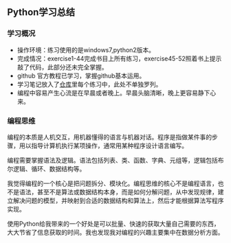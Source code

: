 ## Python学习总结

### 学习概况

- 操作环境：练习使用的是windows7,python2版本。
- 完成情况：exercise1-44完成书目上所有练习，exercise45-52照着书上提示敲了代码，此部分还未完全掌握。
- github 官方教程已学习，掌握github基本运用。
- 学习笔记放入了[仓库](<https://github.com/GuojunLee001/learn-python-hard>)里每个练习中，此处不单独罗列。
- 编程中容易产生心流是在早晨或者晚上。早晨头脑清晰，晚上更容易静下心来。

### 编程思维

编程的本质是人机交互，用机器懂得的语言与机器对话。程序是指做某件事的步骤，用以指导计算机执行某项操作，通常用某种程序设计语言编写。

编程需要掌握语法及逻辑。语法包括列表、类、函数、字典、元组等，逻辑包括布尔逻辑、循环、数据结构等。

我觉得编程的一个核心是把问题拆分、模块化。编程思维的核心不是编程语言，也不是语法，甚至不是算法或数据结构本身，而是如何分解问题，从中发现规律，建立解决问题的模型，并映射到合适的数据结构和算法上，然后才能根据算法写程序实现。

使用Python给我带来的一个好处是可以批量、快速的获取大量自己需要的东西，大大节省了信息获取的时间。我也发现我对编程的兴趣主要集中在数据分析方面。




